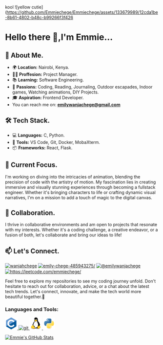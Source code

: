 kool ![yellow cutie](https://github.com/Emmiechege/Emmiechege/assets/133679989/12cda1be-8b61-4802-b48c-b99266f3f426

# Hello there 👋,I'm  Emmie...


## 🚀 About Me.
- 🌍 **Location:** Nairobi, Kenya.
- 👩‍💻 **Proffesion:** Project Manager.
- 📚 **Learning:** Software Engineering.
- 🎨 **Passions:** Coding, Reading, Journaling, Outdoor escapades, Indoor games, Watching animations, DIY Projects.
- 🎓 **Aspiration:** Frontend Developer.
-  You can reach me on: **emilywanjachege@gmail.com**


## 🛠️  Tech Stack.

- 💻 **Languages:** C, Python.
- 🧰 **Tools:** VS Code, Git, Docker, MobaXterm.
- 📦 **Frameworks:** React, Flask.


## 🌱  Current Focus.

I'm working on diving into the intricacies of animation, blending the precision of code with the artistry of motion. My fascination lies in creating immersive and visually stunning experiences through becoming a fullstack engineer. Whether it's bringing characters to life or crafting dynamic visual narratives, I'm on a mission to add a touch of magic to the digital canvas.

## 🤝 Collaboration.

I thrive in collaborative environments and am open to projects that resonate with my interests. Whether it's a coding challenge, a creative endeavor, or a fusion of both, let's collaborate and bring our ideas to life!



## 📫 Let's Connect.

<p align="left">
<a href="https://twitter.com/wanjahchege" target="blank"><img align="center" src="https://raw.githubusercontent.com/rahuldkjain/github-profile-readme-generator/master/src/images/icons/Social/twitter.svg" alt="wanjahchege" height="30" width="40" /></a>
<a href="https://linkedin.com/in/emily-chege-485943275/" target="blank"><img align="center" src="https://raw.githubusercontent.com/rahuldkjain/github-profile-readme-generator/master/src/images/icons/Social/linked-in-alt.svg" alt="emily-chege-485943275/" height="30" width="40" /></a>
<a href="https://medium.com/@emilywanjachege" target="blank"><img align="center" src="https://raw.githubusercontent.com/rahuldkjain/github-profile-readme-generator/master/src/images/icons/Social/medium.svg" alt="@emilywanjachege" height="30" width="40" /></a>
<a href="https://www.leetcode.com/https://leetcode.com/emmiechege/" target="blank"><img align="center" src="https://raw.githubusercontent.com/rahuldkjain/github-profile-readme-generator/master/src/images/icons/Social/leet-code.svg" alt="https://leetcode.com/emmiechege/" height="30" width="40" /></a>
</p>

Feel free to explore my repositories to see my coding journey unfold. Don't hesitate to reach out for collaboration, advice, or a chat about the latest tech trends. Let's connect, innovate, and make the tech world more beautiful together.🌟

<h3 align="left">Languages and Tools:</h3>
<p align="left"> <a href="https://www.cprogramming.com/" target="_blank" rel="noreferrer"> <img src="https://raw.githubusercontent.com/devicons/devicon/master/icons/c/c-original.svg" alt="c" width="40" height="40"/> </a> <a href="https://git-scm.com/" target="_blank" rel="noreferrer"> <img src="https://www.vectorlogo.zone/logos/git-scm/git-scm-icon.svg" alt="git" width="40" height="40"/> </a> <a href="https://www.linux.org/" target="_blank" rel="noreferrer"> <img src="https://raw.githubusercontent.com/devicons/devicon/master/icons/linux/linux-original.svg" alt="linux" width="40" height="40"/> </a> <a href="https://www.python.org" target="_blank" rel="noreferrer"> <img src="https://raw.githubusercontent.com/devicons/devicon/master/icons/python/python-original.svg" alt="python" width="40" height="40"/> </a> </p>

[![Emmie's GitHub Stats](https://github-readme-stats.vercel.app/api?username=emmiechege&show_icons=true&count_private=true&include_all_commits=true&theme=radical)](https://github.com/emmiechege)

